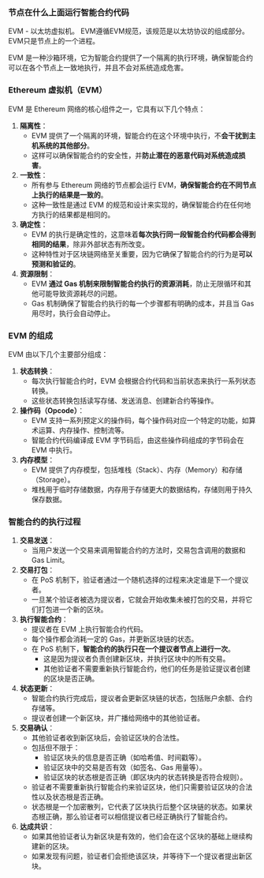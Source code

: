 ### 节点在什么上面运行智能合约代码

EVM - 以太坊虚拟机。 EVM遵循EVM规范，该规范是以太坊协议的组成部分。 EVM只是节点上的一个进程。

EVM 是一种沙箱环境，它为智能合约提供了一个隔离的执行环境，确保智能合约可以在各个节点上一致地执行，并且不会对系统造成危害。

### Ethereum 虚拟机（EVM）

EVM 是 Ethereum 网络的核心组件之一，它具有以下几个特点：

1. **隔离性**：
    - EVM 提供了一个隔离的环境，智能合约在这个环境中执行，不**会干扰到主机系统的其他部分**。
    - 这样可以确保智能合约的安全性，并**防止潜在的恶意代码对系统造成损害**。
2. **一致性**：
    - 所有参与 Ethereum 网络的节点都会运行 EVM，**确保智能合约在不同节点上执行的结果是一致的**。
    - 这种一致性是通过 EVM 的规范和设计来实现的，确保智能合约在任何地方执行的结果都是相同的。
3. **确定性**：
    - EVM 的执行是确定性的，这意味着**每次执行同一段智能合约代码都会得到相同的结果**，除非外部状态有所改变。
    - 这种特性对于区块链网络至关重要，因为它确保了智能合约的行为是**可以预测和验证的**。
4. **资源限制**：
    - EVM **通过 Gas 机制来限制智能合约执行的资源消耗**，防止无限循环和其他可能导致资源耗尽的问题。
    - Gas 机制确保了智能合约执行的每一个步骤都有明确的成本，并且当 Gas 用尽时，执行会自动停止。

### EVM 的组成

EVM 由以下几个主要部分组成：

1. **状态转换**：
    - 每次执行智能合约时，EVM 会根据合约代码和当前状态来执行一系列状态转换。
    - 这些状态转换包括读写存储、发送消息、创建新合约等操作。
2. **操作码（Opcode）**：
    - EVM 支持一系列预定义的操作码，每个操作码对应一个特定的功能，如算术运算、内存操作、控制流等。
    - 智能合约代码编译成 EVM 字节码后，由这些操作码组成的字节码会在 EVM 中执行。
3. **内存模型**：
    - EVM 提供了内存模型，包括堆栈（Stack）、内存（Memory）和存储（Storage）。
    - 堆栈用于临时存储数据，内存用于存储更大的数据结构，存储则用于持久保存数据。

### 智能合约的执行过程

1. **交易发送**：
    - 当用户发送一个交易来调用智能合约的方法时，交易包含调用的数据和 Gas Limit。
2. **交易打包**：
    - 在 PoS 机制下，验证者通过一个随机选择的过程来决定谁是下一个提议者。
    - 一旦某个验证者被选为提议者，它就会开始收集未被打包的交易，并将它们打包进一个新的区块。
3. **执行智能合约**：
    - 提议者在 EVM 上执行智能合约代码。
    - 每个操作都会消耗一定的 Gas，并更新区块链的状态。
    - 在 PoS 机制下，**智能合约的执行只在一个提议者节点上进行一次**。
        - 这是因为提议者负责创建新区块，并执行区块中的所有交易。
        - 其他验证者不需要重新执行智能合约，他们的任务是验证提议者创建的区块是否正确。
4. **状态更新**：
    - 智能合约执行完成后，提议者会更新区块链的状态，包括账户余额、合约存储等。
    - 提议者创建一个新区块，并广播给网络中的其他验证者。
5. **交易确认**：
    - 其他验证者收到新区块后，会验证区块的合法性。
    - 包括但不限于：
        - 验证区块头的信息是否正确（如哈希值、时间戳等）。
        - 验证区块中的交易是否有效（如签名、Gas 用量等）。
        - 验证区块的状态根是否正确（即区块内的状态转换是否符合规则）。
    - 验证者不需要重新执行智能合约来验证区块，他们只需要验证区块的合法性以及状态根是否正确。
    - 状态根是一个加密散列，它代表了区块执行后整个区块链的状态。如果状态根正确，那么验证者可以相信提议者已经正确执行了智能合约。
6. **达成共识**：
    - 如果其他验证者认为新区块是有效的，他们会在这个区块的基础上继续构建新的区块。
    - 如果发现有问题，验证者们会拒绝该区块，并等待下一个提议者提出新区块。